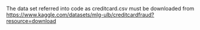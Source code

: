 The data set referred into code as creditcard.csv must be downloaded from https://www.kaggle.com/datasets/mlg-ulb/creditcardfraud?resource=download
